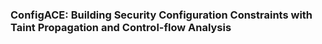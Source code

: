 ### ConfigACE: Building Security Configuration Constraints with Taint Propagation and Control-flow Analysis
